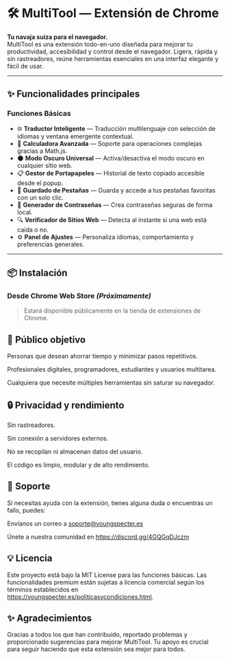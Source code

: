 # 🛠️ MultiTool — Extensión de Chrome

**Tu navaja suiza para el navegador.**  
MultiTool es una extensión todo-en-uno diseñada para mejorar tu productividad, accesibilidad y control desde el navegador. Ligera, rápida y sin rastreadores, reúne herramientas esenciales en una interfaz elegante y fácil de usar.

---

## ✨ Funcionalidades principales

### Funciones Básicas 
- 🌐 **Traductor Inteligente** — Traducción multilenguaje con selección de idiomas y ventana emergente contextual.
- 🧮 **Calculadora Avanzada** — Soporte para operaciones complejas gracias a Math.js.
- 🌑 **Modo Oscuro Universal** — Activa/desactiva el modo oscuro en cualquier sitio web.
- 📋 **Gestor de Portapapeles** — Historial de texto copiado accesible desde el popup.
- 📌 **Guardado de Pestañas** — Guarda y accede a tus pestañas favoritas con un solo clic.
- 🔐 **Generador de Contraseñas** — Crea contraseñas seguras de forma local.
- 🔍 **Verificador de Sitios Web** — Detecta al instante si una web está caída o no.
- ⚙️ **Panel de Ajustes** — Personaliza idiomas, comportamiento y preferencias generales.


---

## 📦 Instalación

### Desde Chrome Web Store *(Próximamente)*
> Estará disponible públicamente en la tienda de extensiones de Chrome.


## 🎯 Público objetivo
Personas que desean ahorrar tiempo y minimizar pasos repetitivos.

Profesionales digitales, programadores, estudiantes y usuarios multitarea.

Cualquiera que necesite múltiples herramientas sin saturar su navegador.

## 🔒 Privacidad y rendimiento
Sin rastreadores.

Sin conexión a servidores externos.

No se recopilan ni almacenan datos del usuario.

El código es limpio, modular y de alto rendimiento.

## 💬 Soporte
Si necesitas ayuda con la extensión, tienes alguna duda o encuentras un fallo, puedes:


Envíanos un correo a soporte@youngspecter.es

Únete a nuestra comunidad en https://discord.gg/4GQGqDJczm

## 💡 Licencia
Este proyecto está bajo la MIT License para las funciones básicas. Las funcionalidades premium están sujetas a licencia comercial según los términos establecidos en https://youngspecter.es/politicasycondiciones.html.

## ✨ Agradecimientos
Gracias a todos los que han contribuido, reportado problemas y proporcionado sugerencias para mejorar MultiTool. Tu apoyo es crucial para seguir haciendo que esta extensión sea mejor para todos.







